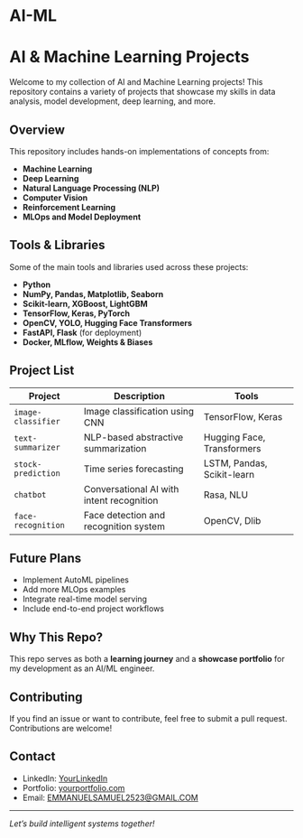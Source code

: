 # AI-ML

#  AI & Machine Learning Projects

Welcome to my collection of AI and Machine Learning projects! This repository contains a variety of projects that showcase my skills in data analysis, model development, deep learning, and more.

##  Overview

This repository includes hands-on implementations of concepts from:

- **Machine Learning**
- **Deep Learning**
- **Natural Language Processing (NLP)**
- **Computer Vision**
- **Reinforcement Learning**
- **MLOps and Model Deployment**

##  Tools & Libraries

Some of the main tools and libraries used across these projects:

- **Python**
- **NumPy, Pandas, Matplotlib, Seaborn**
- **Scikit-learn, XGBoost, LightGBM**
- **TensorFlow, Keras, PyTorch**
- **OpenCV, YOLO, Hugging Face Transformers**
- **FastAPI, Flask** (for deployment)
- **Docker, MLflow, Weights & Biases**

##  Project List

| Project | Description | Tools |
|--------|-------------|-------|
| `image-classifier` | Image classification using CNN | TensorFlow, Keras |
| `text-summarizer` | NLP-based abstractive summarization | Hugging Face, Transformers |
| `stock-prediction` | Time series forecasting | LSTM, Pandas, Scikit-learn |
| `chatbot` | Conversational AI with intent recognition | Rasa, NLU |
| `face-recognition` | Face detection and recognition system | OpenCV, Dlib |

##  Future Plans

- Implement AutoML pipelines
- Add more MLOps examples
- Integrate real-time model serving
- Include end-to-end project workflows

##  Why This Repo?

This repo serves as both a **learning journey** and a **showcase portfolio** for my development as an AI/ML engineer.

##  Contributing

If you find an issue or want to contribute, feel free to submit a pull request. Contributions are welcome!

##  Contact

- LinkedIn: [YourLinkedIn](https://linkedin.com/in/emmanuel-samuel-4a0b7323a)
- Portfolio: [yourportfolio.com](https://gdiamel.github.io/SAMUELEMMANUELKIMARO.github.io./)
- Email: EMMANUELSAMUEL2523@GMAIL.COM

---

 *Let’s build intelligent systems together!*
